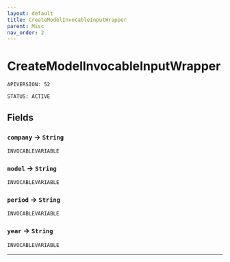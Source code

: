 ```yaml
---
layout: default
title: CreateModelInvocableInputWrapper
parent: Misc
nav_order: 2
---
```


# CreateModelInvocableInputWrapper

`APIVERSION: 52`

`STATUS: ACTIVE`

## Fields

### `company` → `String`

`INVOCABLEVARIABLE`

### `model` → `String`

`INVOCABLEVARIABLE`

### `period` → `String`

`INVOCABLEVARIABLE`

### `year` → `String`

`INVOCABLEVARIABLE`

---
